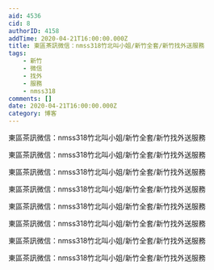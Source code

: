 ```yaml
---
aid: 4536
cid: 8
authorID: 4158
addTime: 2020-04-21T16:00:00.000Z
title: 東區茶訊微信：nmss318竹北叫小姐/新竹全套/新竹找外送服務
tags:
    - 新竹
    - 微信
    - 找外
    - 服務
    - nmss318
comments: []
date: 2020-04-21T16:00:00.000Z
category: 博客
---
```


東區茶訊微信：nmss318竹北叫小姐/新竹全套/新竹找外送服務

東區茶訊微信：nmss318竹北叫小姐/新竹全套/新竹找外送服務

東區茶訊微信：nmss318竹北叫小姐/新竹全套/新竹找外送服務

東區茶訊微信：nmss318竹北叫小姐/新竹全套/新竹找外送服務

東區茶訊微信：nmss318竹北叫小姐/新竹全套/新竹找外送服務

東區茶訊微信：nmss318竹北叫小姐/新竹全套/新竹找外送服務

東區茶訊微信：nmss318竹北叫小姐/新竹全套/新竹找外送服務

東區茶訊微信：nmss318竹北叫小姐/新竹全套/新竹找外送服務
